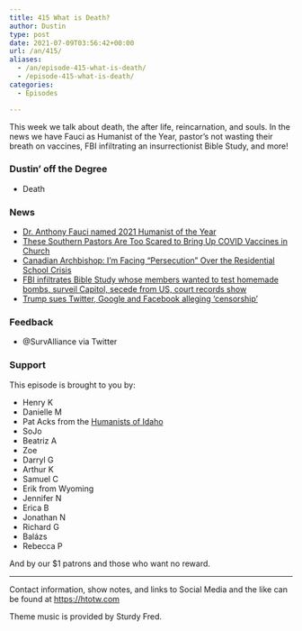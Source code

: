 ```yaml
---
title: 415 What is Death?
author: Dustin
type: post
date: 2021-07-09T03:56:42+00:00
url: /an/415/
aliases:
  - /an/episode-415-what-is-death/
  - /episode-415-what-is-death/
categories:
  - Episodes

---
```

<div id="buzzsprout-player-10552694"></div><script src="https://www.buzzsprout.com/1983601/10552694-415-what-is-death.js?container_id=buzzsprout-player-10552694&player=small" type="text/javascript" charset="utf-8"></script>

This week we talk about death, the after life, reincarnation, and souls. In the news we have Fauci as Humanist of the Year, pastor&#8217;s not wasting their breath on vaccines, FBI infiltrating an insurrectionist Bible Study, and more!

<!--more-->

### Dustin&#8217; off the Degree

  * Death

### News

  *  [Dr. Anthony Fauci named 2021 Humanist of the Year][1]
  *  [These Southern Pastors Are Too Scared to Bring Up COVID Vaccines in Church][2]
  *  [Canadian Archbishop: I&#8217;m Facing &#8220;Persecution&#8221; Over the Residential School Crisis][3]
  *  [FBI infiltrates Bible Study whose members wanted to test homemade bombs, surveil Capitol, secede from US, court records show][4]
  * [Trump sues Twitter, Google and Facebook alleging &#8216;censorship&#8217;][5]

### Feedback

  * @SurvAlliance via Twitter

### Support

This episode is brought to you by:

  * Henry K
  * Danielle M
  * Pat Acks from the [Humanists of Idaho][6]
  * SoJo
  * Beatriz A
  * Zoe
  * Darryl G
  * Arthur K
  * Samuel C
  * Erik from Wyoming
  * Jennifer N
  * Erica B
  * Jonathan N
  * Richard G
  * Balázs
  * Rebecca P

And by our $1 patrons and those who want no reward.

* * *

Contact information, show notes, and links to Social Media and the like can be found at <https://htotw.com>

Theme music is provided by Sturdy Fred.

 [1]: https://religionnews.com/2021/07/01/dr-anthony-fauci-named-2021-humanist-of-the-year/
 [2]: https://friendlyatheist.patheos.com/2021/07/05/these-southern-pastors-are-too-scared-to-bring-up-covid-vaccines-in-church/
 [3]: https://friendlyatheist.patheos.com/2021/07/04/canadian-archbishop-im-facing-persecution-over-the-residential-school-crisis/
 [4]: https://www.cnn.com/2021/07/07/politics/capitol-riot-bible-study-group-fbi-virginia/index.html
 [5]: https://www.bbc.com/news/world-us-canada-57754435
 [6]: https://www.humanistsofidaho.org/